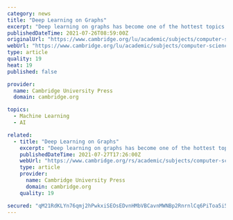 ```yaml
---
category: news
title: "Deep Learning on Graphs"
excerpt: "Deep learning on graphs has become one of the hottest topics in machine learning. The book consists of four parts to best accommodate our readers with diverse backgrounds and purposes of reading. Part 1 introduces basic concepts of graphs and deep learning ..."
publishedDateTime: 2021-07-26T08:59:00Z
originalUrl: "https://www.cambridge.org/lu/academic/subjects/computer-science/pattern-recognition-and-machine-learning/deep-learning-graphs?format=HB&isbn=9781108831741"
webUrl: "https://www.cambridge.org/lu/academic/subjects/computer-science/pattern-recognition-and-machine-learning/deep-learning-graphs?format=HB&isbn=9781108831741"
type: article
quality: 19
heat: 19
published: false

provider:
  name: Cambridge University Press
  domain: cambridge.org

topics:
  - Machine Learning
  - AI

related:
  - title: "Deep Learning on Graphs"
    excerpt: "Deep learning on graphs has become one of the hottest topics in machine learning. The book consists of four parts to best accommodate our readers with diverse backgrounds and purposes of reading. Part 1 introduces basic concepts of graphs and deep learning ..."
    publishedDateTime: 2021-07-27T17:26:00Z
    webUrl: "https://www.cambridge.org/rs/academic/subjects/computer-science/pattern-recognition-and-machine-learning/deep-learning-graphs?format=HB&isbn=9781108831741"
    type: article
    provider:
      name: Cambridge University Press
      domain: cambridge.org
    quality: 19

secured: "qM21RdKLYn76qmj2hPwkxiSEOsEDvnHMbVBCavnMWNBp2RnrnlCq6PiToa5i57fqmVcugKHGsejxplSywBn7rUaazRTSMRdjlhhVEEAf/J+QXiAorUmTlEDrV8CzXWJRQXYZcqavZ5WIyo0j5HjKZ9YpMVsrLI0N7L+nuYibBQHp6UKkwt3OPcfunmnts7A91Bow1AT2+iTzJhB1QYgJguBomU57aq1E7y42BkDsHYwg6pBij3w/Zu4E5JpkJLm6DwtS9Oatrt7Mp3Wvi1rmBjrPGn3S7WT8J77mWc99BDwe3vJJtnfnF0/Wu49YQChdwMr1lWfN7aydQydaZsFNvp+kery8cGIIngotEqfCBAY=;K4+QYfPfPqLfIadxosRwOQ=="
---
```


